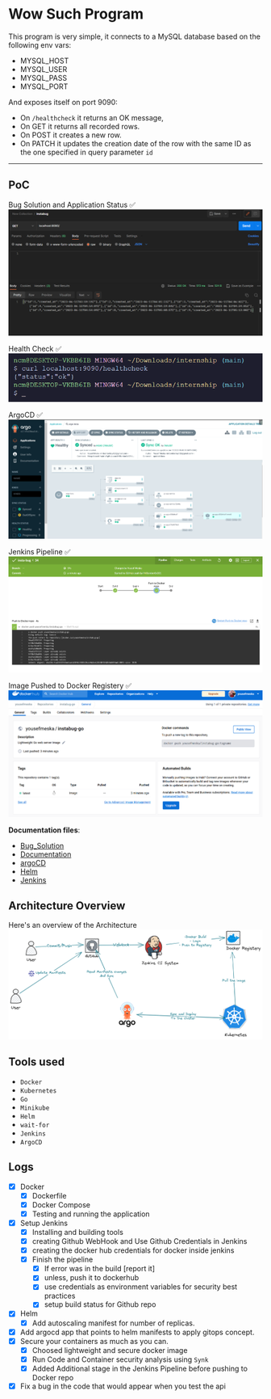 # Wow Such Program

This program is very simple, it connects to a MySQL database based on the following env vars:

* MYSQL_HOST
* MYSQL_USER
* MYSQL_PASS
* MYSQL_PORT

And exposes itself on port 9090:

* On `/healthcheck` it returns an OK message,
* On GET it returns all recorded rows.
* On POST it creates a new row.
* On PATCH it updates the creation date of the row with the same ID as the one specified in query parameter `id`

-----

## PoC

Bug Solution and Application Status ✅ <br/>
![](./docs/screenshots/bug_solution.png)

Health Check ✅<br/>
![](./docs/screenshots/healthcheck.png)

ArgoCD ✅ <br/>
![](./docs/screenshots/success.png)

Jenkins Pipeline ✅ <br/>
![](./docs/screenshots/jenkins.png)

Image Pushed to Docker Registery ✅ <br/>
![](./docs/screenshots/docker_registery.png)

**Documentation files**:

* [Bug_Solution](https://github.com/MrBomber0x001/instabug-intern-2023/blob/main/docs/Bug_Solution.md)
* [Documentation](https://github.com/MrBomber0x001/instabug-intern-2023/blob/main/docs/Documentation.md)
* [argoCD](https://github.com/MrBomber0x001/instabug-intern-2023/blob/main/docs/ArgoCD.md)
* [Helm](https://github.com/MrBomber0x001/instabug-intern-2023/blob/main/docs/Helm.md)
* [Jenkins](https://github.com/MrBomber0x001/instabug-intern-2023/blob/main/docs/jenkins.md)

## Architecture Overview

Here's an overview of the Architecture
![](./docs/screenshots/Architecture.png)

## Tools used

* `Docker`
* `Kubernetes`
* `Go`
* `Minikube`
* `Helm`
* `wait-for`
* `Jenkins`
* `ArgoCD`

## Logs

* [x] Docker
  * [x] Dockerfile
  * [x] Docker Compose
  * [x] Testing and running the application

* [x] Setup Jenkins
  * [x] Installing and building tools
  * [x] creating Github WebHook and Use Github Credentials in Jenkins
  * [x] creating the docker hub credentials for docker inside jenkins
  * [x] Finish the pipeline
    * [x] If error was in the build [report it]
    * [x] unless, push it to dockerhub
    * [x] use credentials as environment variables for security best practices
    * [x] setup build status for Github repo

* [x] Helm
  * [x] Add autoscaling manifest for number of replicas.
* [x] Add argocd app that points to helm manifests to apply gitops
concept.
* [x] Secure your containers as much as you can.
  * [x] Choosed lightweight and secure docker image
  * [x] Run Code and Container security analysis using `Synk`
  * [x] Added Additional stage in the Jenkins Pipeline before pushing to Docker repo
* [x] Fix a bug in the code that would appear when you test the api
